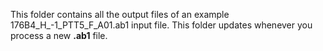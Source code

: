 This folder contains all the output files of an example 176B4_H_-1_PTT5_F_A01.ab1 input file. This folder updates whenever you process a new **.ab1** file.
